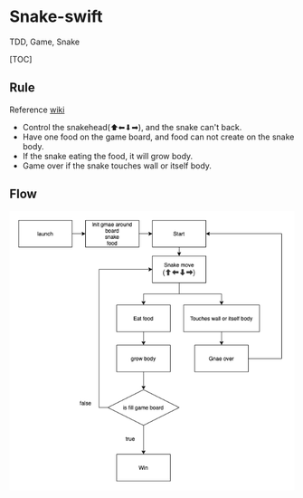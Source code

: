# Snake-swift
TDD, Game, Snake

[TOC]

## Rule

Reference [wiki](https://zh.wikipedia.org/wiki/%E8%B4%AA%E9%A3%9F%E8%9B%87)

-   Control the snakehead(⬆⬅⬇➡), and the snake can't back.
-   Have one food on the game board, and food can not create on the snake body.
-   If the snake eating the food, it will grow body.
-   Game over if the snake touches wall or itself body.



## Flow

![gmae-flow](game-flow.png)

